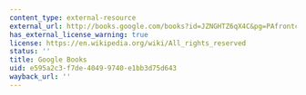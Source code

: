 ```yaml
---
content_type: external-resource
external_url: http://books.google.com/books?id=JZNGHTZ6qX4C&pg=PAfrontcover
has_external_license_warning: true
license: https://en.wikipedia.org/wiki/All_rights_reserved
status: ''
title: Google Books
uid: e595a2c3-f7de-4049-9740-e1bb3d75d643
wayback_url: ''
---
```


